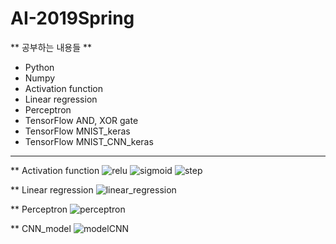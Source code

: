 # AI-2019Spring
** 공부하는 내용들 **
* Python
* Numpy
* Activation function
* Linear regression
* Perceptron
* TensorFlow AND, XOR gate 
* TensorFlow MNIST_keras
* TensorFlow MNIST_CNN_keras

------------------------------------------
** Activation function
![relu](https://user-images.githubusercontent.com/42993492/59111302-b9a39900-897b-11e9-9413-38f5b74a4bb8.JPG)
![sigmoid](https://user-images.githubusercontent.com/42993492/59111303-ba3c2f80-897b-11e9-9039-3ae903388202.JPG)
![step](https://user-images.githubusercontent.com/42993492/59111304-ba3c2f80-897b-11e9-9a9f-31fd4a21dee0.JPG)

** Linear regression
![linear_regression](https://user-images.githubusercontent.com/42993492/59111298-b90b0280-897b-11e9-873e-97b467259a0b.JPG)

** Perceptron
![perceptron](https://user-images.githubusercontent.com/42993492/59111301-b9a39900-897b-11e9-8509-ef132c145fb2.JPG)

** CNN_model
![modelCNN](https://user-images.githubusercontent.com/42993492/59111300-b9a39900-897b-11e9-91c9-c0abbe3d8df5.jpg)

